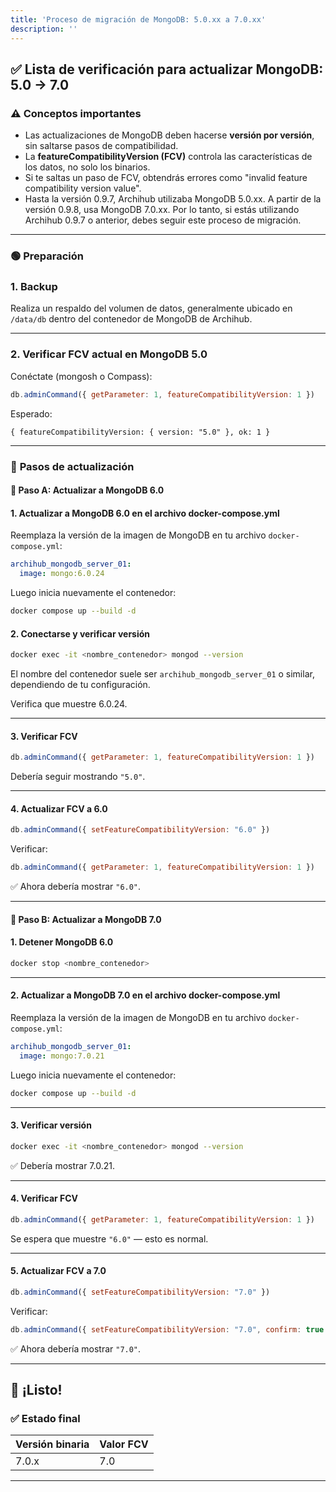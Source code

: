 ```yaml
---
title: 'Proceso de migración de MongoDB: 5.0.xx a 7.0.xx'
description: ''
---
```


## ✅ Lista de verificación para actualizar MongoDB: 5.0 → 7.0

### ⚠️ **Conceptos importantes**

* Las actualizaciones de MongoDB deben hacerse **versión por versión**, sin saltarse pasos de compatibilidad.
* La **featureCompatibilityVersion (FCV)** controla las características de los datos, no solo los binarios.
* Si te saltas un paso de FCV, obtendrás errores como "invalid feature compatibility version value".
* Hasta la versión 0.9.7, Archihub utilizaba MongoDB 5.0.xx. A partir de la versión 0.9.8, usa MongoDB 7.0.xx. Por lo tanto, si estás utilizando Archihub 0.9.7 o anterior, debes seguir este proceso de migración.

---

### 🟢 **Preparación**
### 1. Backup

Realiza un respaldo del volumen de datos, generalmente ubicado en `/data/db` dentro del contenedor de MongoDB de Archihub.

---

### 2. Verificar FCV actual en MongoDB 5.0

Conéctate (mongosh o Compass):

```js
db.adminCommand({ getParameter: 1, featureCompatibilityVersion: 1 })
```

Esperado:

```
{ featureCompatibilityVersion: { version: "5.0" }, ok: 1 }
```

---

### 🚀 **Pasos de actualización**
#### 🔵 **Paso A: Actualizar a MongoDB 6.0**

#### 1. Actualizar a MongoDB 6.0 en el archivo docker-compose.yml
Reemplaza la versión de la imagen de MongoDB en tu archivo `docker-compose.yml`:

```yaml
archihub_mongodb_server_01:
  image: mongo:6.0.24
```

Luego inicia nuevamente el contenedor:

```bash
docker compose up --build -d
```

#### 2. Conectarse y verificar versión

```bash
docker exec -it <nombre_contenedor> mongod --version
```

El nombre del contenedor suele ser `archihub_mongodb_server_01` o similar, dependiendo de tu configuración.

Verifica que muestre 6.0.24.

---

#### 3. Verificar FCV

```js
db.adminCommand({ getParameter: 1, featureCompatibilityVersion: 1 })
```

Debería seguir mostrando `"5.0"`.

---

#### 4. Actualizar FCV a 6.0

```js
db.adminCommand({ setFeatureCompatibilityVersion: "6.0" })
```

Verificar:

```js
db.adminCommand({ getParameter: 1, featureCompatibilityVersion: 1 })
```

✅ Ahora debería mostrar `"6.0"`.

---

#### 🔵 **Paso B: Actualizar a MongoDB 7.0**
#### 1. Detener MongoDB 6.0

```bash
docker stop <nombre_contenedor>
```

---

#### 2. Actualizar a MongoDB 7.0 en el archivo docker-compose.yml
Reemplaza la versión de la imagen de MongoDB en tu archivo `docker-compose.yml`:

```yaml
archihub_mongodb_server_01:
  image: mongo:7.0.21
```

Luego inicia nuevamente el contenedor:

```bash
docker compose up --build -d
```

---

#### 3. Verificar versión

```bash
docker exec -it <nombre_contenedor> mongod --version
```

✅ Debería mostrar 7.0.21.

---

#### 4. Verificar FCV

```js
db.adminCommand({ getParameter: 1, featureCompatibilityVersion: 1 })
```

Se espera que muestre `"6.0"` — esto es normal.

---

#### 5. Actualizar FCV a 7.0

```js
db.adminCommand({ setFeatureCompatibilityVersion: "7.0" })
```

Verificar:

```js
db.adminCommand({ setFeatureCompatibilityVersion: "7.0", confirm: true })
```

✅ Ahora debería mostrar `"7.0"`.

---

## 🎉 **¡Listo!**

### ✅ Estado final

| Versión binaria | Valor FCV |
| --------------- | ---------- |
| 7.0.x           | 7.0       |

---

